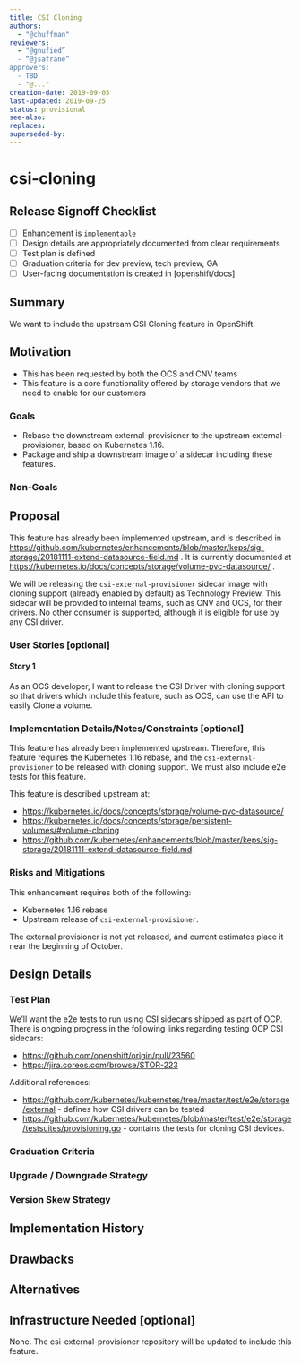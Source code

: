 ```yaml
---
title: CSI Cloning
authors:
  - "@chuffman"
reviewers:
  - "@gnufied”
  - “@jsafrane”
approvers:
  - TBD
  - "@..."
creation-date: 2019-09-05
last-updated: 2019-09-25
status: provisional
see-also:
replaces:
superseded-by:
---
```


# csi-cloning

## Release Signoff Checklist

- [ ] Enhancement is `implementable`
- [ ] Design details are appropriately documented from clear requirements
- [ ] Test plan is defined
- [ ] Graduation criteria for dev preview, tech preview, GA
- [ ] User-facing documentation is created in [openshift/docs] 

## Summary

We want to include the upstream CSI Cloning feature in OpenShift. 

## Motivation

* This has been requested by both the OCS and CNV teams
* This feature is a core functionality offered by storage vendors that we need to enable for our customers

### Goals

* Rebase the downstream external-provisioner to the upstream external-provisioner, based on Kubernetes 1.16.
* Package and ship a downstream image of a sidecar including these features.

### Non-Goals

## Proposal

This feature has already been implemented upstream, and is described in https://github.com/kubernetes/enhancements/blob/master/keps/sig-storage/20181111-extend-datasource-field.md . It is currently documented at https://kubernetes.io/docs/concepts/storage/volume-pvc-datasource/ .

We will be releasing the `csi-external-provisioner` sidecar image with cloning support (already enabled by default) as Technology Preview. This sidecar will be provided to internal teams, such as CNV and OCS, for their drivers. No other consumer is supported, although it is eligible for use by any CSI driver.

### User Stories [optional]

#### Story 1
As an OCS developer, I want to release the CSI Driver with cloning support so that drivers which include this feature, such as OCS, can use the API to easily Clone a volume.

### Implementation Details/Notes/Constraints [optional]

This feature has already been implemented upstream. Therefore, this feature requires the Kubernetes 1.16 rebase, and the `csi-external-provisioner` to be released with cloning support.
We must also include e2e tests for this feature.

This feature is described upstream at:

* https://kubernetes.io/docs/concepts/storage/volume-pvc-datasource/
* https://kubernetes.io/docs/concepts/storage/persistent-volumes/#volume-cloning
* https://github.com/kubernetes/enhancements/blob/master/keps/sig-storage/20181111-extend-datasource-field.md

### Risks and Mitigations

This enhancement requires both of the following:

* Kubernetes 1.16 rebase
* Upstream release of `csi-external-provisioner`. 

The external provisioner is not yet released, and current estimates place it near the beginning of October.

## Design Details

### Test Plan

We’ll want the e2e tests to run using CSI sidecars shipped as part of OCP. There is ongoing progress in the following links regarding testing OCP CSI sidecars:

* https://github.com/openshift/origin/pull/23560
* https://jira.coreos.com/browse/STOR-223

Additional references:

* https://github.com/kubernetes/kubernetes/tree/master/test/e2e/storage/external - defines how CSI drivers can be tested
* https://github.com/kubernetes/kubernetes/blob/master/test/e2e/storage/testsuites/provisioning.go - contains the tests for cloning CSI devices.

### Graduation Criteria

### Upgrade / Downgrade Strategy

### Version Skew Strategy

## Implementation History

## Drawbacks

## Alternatives

## Infrastructure Needed [optional]

None. The csi-external-provisioner repository will be updated to include this feature.

